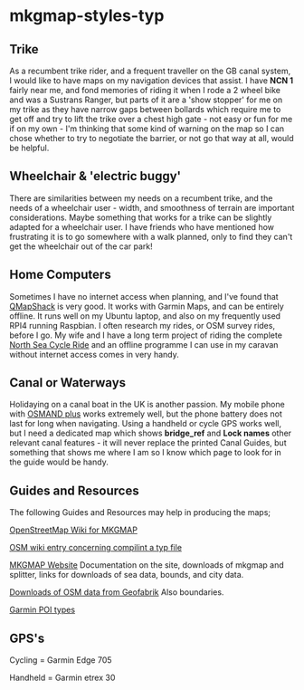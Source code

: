 # mkgmap-styles-typ


Trike  
-----

As a recumbent trike rider, and a frequent traveller on the GB canal system, I would like to have maps on my navigation devices that assist. I have **NCN 1** fairly near me, and fond memories of riding it when I rode a 2 wheel bike and was a Sustrans Ranger, but parts of it are a 'show stopper' for me on my trike as they have narrow gaps between bollards which require me to get off and try to lift the trike over a chest high gate - not easy or fun for me if on my own - I'm thinking that some kind of warning on the map so I can chose whether to try to negotiate the barrier, or not go that way at all, would be helpful.  


Wheelchair & 'electric buggy'  
----------

There are similarities between my needs on a recumbent trike, and the needs of a wheelchair user - width, and smoothness of terrain are important considerations. Maybe something that works for a trike can be slightly adapted for a wheelchair user. I have friends who have mentioned how frustrating it is to go somewhere with a walk planned, only to find they can't get the wheelchair out of the car park!  


Home Computers  
--------------

Sometimes I have no internet access when planning, and I've found that [QMapShack](https://github.com/Maproom/qmapshack/wiki/DocMain) is very good. It works with Garmin Maps, and can be entirely offline. It runs well on my Ubuntu laptop, and also on my frequently used RPI4 running Raspbian. I often research my rides, or OSM survey rides, before I go. My wife and I have a long term project of riding the complete [North Sea Cycle Ride](https://en.eurovelo.com/ev12/united-kingdom) and an offline programme I can use in my caravan without internet access comes in very handy. 


Canal or Waterways
------------------

Holidaying on a canal boat in the UK is another passion. My mobile phone with [OSMAND plus](https://osmand.net/) works extremely well, but the phone battery does not last for long when navigating. Using a handheld or cycle GPS works well, but I need a dedicated map which shows **bridge_ref** and **Lock names** other relevant canal features - it will never replace the printed Canal Guides, but something that shows me where I am so I know which page to look for in the guide would be handy.  


Guides and Resources
--------------------

The following Guides and Resources may help in producing the maps;  

[OpenStreetMap Wiki for MKGMAP](https://wiki.openstreetmap.org/wiki/Mkgmap)  

[OSM wiki entry concerning compilint a typ file](https://wiki.openstreetmap.org/wiki/Mkgmap/help/typ_compile)  

[MKGMAP Website](https://www.mkgmap.org.uk/) Documentation on the site, downloads of mkgmap and splitter, links for downloads of sea data, bounds, and city data.

[Downloads of OSM data from Geofabrik](https://download.geofabrik.de/) Also boundaries.  

[Garmin POI types](https://wiki.openstreetmap.org/wiki/OSM_Map_On_Garmin/POI_Types)


GPS's
-----

Cycling = Garmin Edge 705

Handheld = Garmin etrex 30

